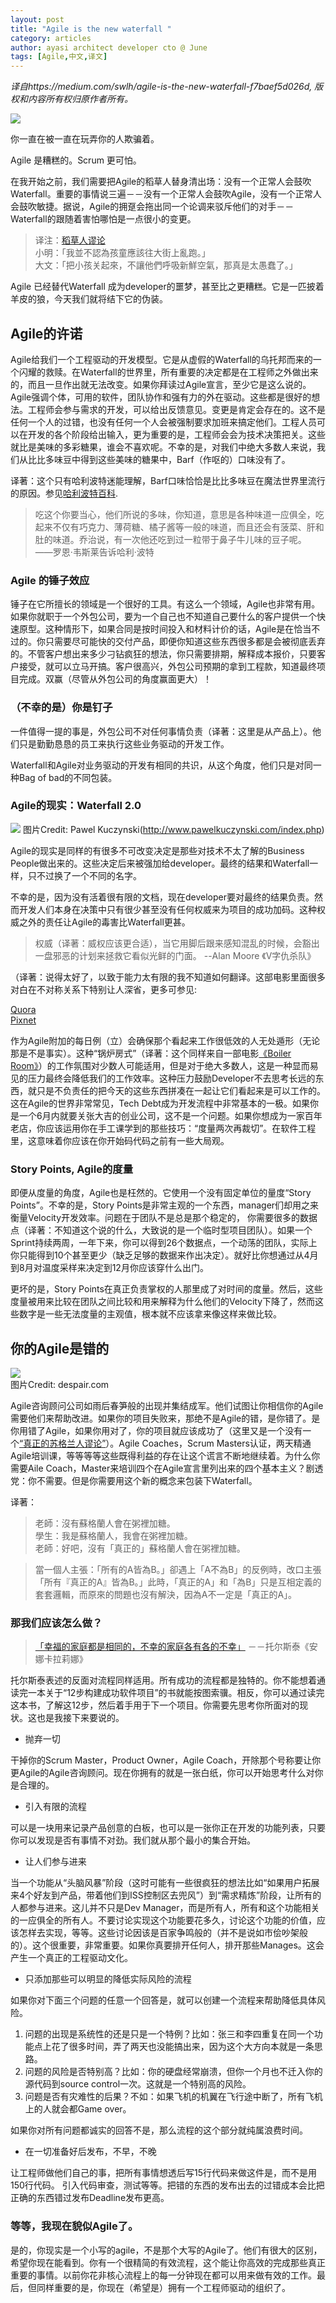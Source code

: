 ```yaml
---
layout: post
title: "Agile is the new waterfall "
category: articles
author: ayasi architect developer cto @ June
tags: [Agile,中文,译文]
---
```


*译自https://medium.com/swlh/agile-is-the-new-waterfall-f7baef5d026d, 版权和内容所有权归原作者所有。*

![](https://cdn-images-1.medium.com/max/1600/1*HumuLoReTLPXVf-UymZj6g.jpeg)

你一直在被一直在玩弄你的人欺骗着。

Agile 是糟糕的。Scrum 更可怕。

在我开始之前，我们需要把Agile的稻草人替身清出场：没有一个正常人会鼓吹Waterfall。重要的事情说三遍－－没有一个正常人会鼓吹Agile，没有一个正常人会鼓吹敏捷。据说，Agile的拥趸会拖出同一个论调来驳斥他们的对手－－Waterfall的跟随着害怕哪怕是一点很小的变更。

> 译注：[稻草人谬论](https://zh.wikipedia.org/wiki/稻草人論證)  
> 小明：「我並不認為孩童應該往大街上亂跑。」  
> 大文：「把小孩关起來，不讓他們呼吸新鮮空氣，那真是太愚蠢了。」

Agile 已经替代Waterfall 成为developer的噩梦，甚至比之更糟糕。它是一匹披着羊皮的狼，今天我们就将结下它的伪装。


## Agile的许诺

Agile给我们一个工程驱动的开发模型。它是从虚假的Waterfall的乌托邦而来的一个闪耀的救赎。在Waterfall的世界里，所有重要的决定都是在工程师之外做出来的，而且一旦作出就无法改变。如果你拜读过Agile宣言，至少它是这么说的。Agile强调个体，可用的软件，团队协作和强有力的外在驱动。这些都是很好的想法。工程师会参与需求的开发，可以给出反馈意见。变更是肯定会存在的。这不是任何一个人的过错，也没有任何一个人会被强制要求加班来搞定他们。工程人员可以在开发的各个阶段给出输入，更为重要的是，工程师会会为技术决策把关。这些就比是美味的多彩糖果，谁会不喜欢呢。不幸的是，对我们中绝大多数人来说，我们从比比多味豆中得到这些美味的糖果中，Barf（作呕的）口味没有了。

译著：这个只有哈利波特迷能理解，Barf口味恰恰是比比多味豆在魔法世界里流行的原因。参见[哈利波特百科](http://zh.harrypotter.wikia.com/wiki/比比多味豆?variant=zh).

>吃这个你要当心，他们所说的多味，你知道，意思是各种味道一应俱全，吃起来不仅有巧克力、薄荷糖、橘子酱等一般的味道，而且还会有菠菜、肝和肚的味道。乔治说，有一次他还吃到过一粒带于鼻子牛儿味的豆子呢。 ——罗恩·韦斯莱告诉哈利·波特

### Agile 的锤子效应
锤子在它所擅长的领域是一个很好的工具。有这么一个领域，Agile也非常有用。如果你就职于一个外包公司，要为一个自己也不知道自己要什么的客户提供一个快速原型。这种情形下，如果合同是按时间投入和材料计价的话，Agile是在恰当不过的。你只需要尽可能快的交付产品，即便你知道这些东西很多都是会被彻底丢弃的。不管客户想出来多少刁钻疯狂的想法，你只需要排期，解释成本报价，只要客户接受，就可以立马开搞。客户很高兴，外包公司预期的拿到工程款，知道最终项目完成。双赢（尽管从外包公司的角度赢面更大）！

### （不幸的是）你是钉子
一件值得一提的事是，外包公司不对任何事情负责（译著：这里是从产品上）。他们只是勤勤恳恳的员工来执行这些业务驱动的开发工作。

Waterfall和Agile对业务驱动的开发有相同的共识，从这个角度，他们只是对同一种Bag of bad的不同包装。

### Agile的现实：Waterfall 2.0
![](https://cdn-images-1.medium.com/max/1600/1*bK_7kQ7YmNhWbwHzE8XZZg.jpeg)
图片Credit: Pawel Kuczynski(http://www.pawelkuczynski.com/index.php)

Agile的现实是同样的有很多不可改变决定是那些对技术不太了解的Business People做出来的。这些决定后来被强加给developer。最终的结果和Waterfall一样，只不过换了一个不同的名字。

不幸的是，因为没有活着很有限的文档，现在developer要对最终的结果负责。然而开发人们本身在决策中只有很少甚至没有任何权威来为项目的成功加码。这种权威之外的责任让Agile的毒害比Waterfall更甚。

> 权威（译著：威权应该更合适），当它用脚后跟来感知混乱的时候，会豁出一盘邪恶的计划来拯救它看似光鲜的门面。     --Alan Moore 《V字仇杀队》

（译著：说得太好了，以致于能力太有限的我不知道如何翻译。这部电影里面很多对白在不对称关系下特别让人深省，更多可参见:

[Quora](https://www.quora.com/What-do-you-think-of-V-the-V-for-Vendetta-hero)  
[Pixnet](http://dos19891120.pixnet.net/blog/post/30738429)

作为Agile附加的每日例（立）会确保那个看起来工作很低效的人无处遁形（无论那是不是事实）。这种“锅炉房式”（译著：这个同样来自一部电影[《Boiler Room》](http://movie.douban.com/subject/1295603/)）的工作氛围对少数人可能适用，但是对于绝大多数人，这是一种显而易见的压力最终会降低我们的工作效率。这种压力鼓励Developer不去思考长远的东西，就只是不负责任的把今天的这些东西拼凑在一起让它们看起来是可以工作的。这在Agile的世界非常常见，Tech Debt成为开发流程中非常基本的一极。如果你是一个6月内就要关张大吉的创业公司，这不是一个问题。如果你想成为一家百年老店，你应该运用你在手工课学到的那些技巧：“度量两次再裁切”。在软件工程里，这意味着你应该在你开始码代码之前有一些大局观。

### Story Points, Agile的度量
即便从度量的角度，Agile也是枉然的。它使用一个没有固定单位的量度“Story Points”。不幸的是，Story Points是非常主观的一个东西，manager们却用之来衡量Velocity开发效率。问题在于团队不是总是那个稳定的， 你需要很多的数据点（译著：不知道这个说的什么，大致说的是一个临时型项目团队）。如果一个Sprint持续两周，一年下来，你可以得到26个数据点，一个动荡的团队，实际上你只能得到10个甚至更少（缺乏足够的数据来作出决定）。就好比你想通过从4月到8月对温度采样来决定到12月你应该穿什么出门。

更坏的是，Story Points在真正负责掌权的人那里成了对时间的度量。然后，这些度量被用来比较在团队之间比较和用来解释为什么他们的Velocity下降了，然而这些数字是一些无法度量的主观值，根本就不应该拿来像这样来做比较。

## 你的Agile是错的

![](https://cdn-images-1.medium.com/max/1600/1*BRrqYckEsmr5sDdxtbZjlw.jpeg)  
图片Credit: despair.com

Agile咨询顾问公司如雨后春笋般的出现并集结成军。他们试图让你相信你的Agile需要他们来帮助改进。如果你的项目失败来，那绝不是Agile的错，是你错了。是你用错了Agile，如果你用对了，你的项目就应该成功了（这里又是一个没有一个[“真正的苏格兰人谬论”](https://zh.wikipedia.org/wiki/沒有真正的蘇格蘭人)）。Agile Coaches，Scrum Masters认证，两天精通Agile培训课，等等等等这些既得利益的存在让这个谎言不断地继续着。为什么你需要Aile Coach，Master来培训四个在Agile宣言里列出来的四个基本主义？剧透党：你不需要。但是你需要用这个新的概念来包装下Waterfall。

译著：

> 老師：沒有蘇格蘭人會在粥裡加糖。  
學生：我是蘇格蘭人，我會在粥裡加糖。  
老師：好吧，沒有「真正的」蘇格蘭人會在粥裡加糖。  

>當一個人主張：「所有的A皆為B。」卻遇上「A不為B」的反例時，改口主張「所有『真正的A』皆為B。」此時，「真正的A」和「為B」只是互相定義的套套邏輯，而原來的問題也沒有解決，因為A不一定是「真正的A」。

### 那我们应该怎么做？

> [「幸福的家庭都是相同的，不幸的家庭各有各的不幸」](http://www.zhihu.com/question/19989084
) －－托尔斯泰《安娜卡拉莉娜》

托尔斯泰表述的反面对流程同样适用。所有成功的流程都是独特的。你不能想着通读完一本关于“12步构建成功软件项目”的书就能按图索骥。相反，你可以通过读完这本书，了解这12步，然后着手用于下一个项目。你需要先思考你所面对的现状。这也是我接下来要说的。

* 抛弃一切

干掉你的Scrum Master，Product Owner，Agile Coach，开除那个号称要让你更Agile的Agile咨询顾问。现在你拥有的就是一张白纸，你可以开始思考什么对你是合理的。

* 引入有限的流程

可以是一块用来记录产品创意的白板，也可以是一张你正在开发的功能列表，只要你可以发现是否有事情不对劲。我们就从那个最小的集合开始。

* 让人们参与进来

当一个功能从“头脑风暴”阶段（这时可能有一些很疯狂的想法比如“如果用户拓展来4个好友到产品，带着他们到ISS控制区去兜风”）到“需求精炼”阶段，让所有的人都参与进来。这儿并不只是Dev Manager，而是所有人，所有和这个功能相关的一应俱全的所有人。不要讨论实现这个功能要花多久，讨论这个功能的价值，应该怎样去实现，等等。这些讨论因该是百家争鸣般的（并不是说如市侩吵架般的）。这个很重要，非常重要。如果你真要排开任何人，排开那些Manages。这会产生一个真正的工程驱动文化。

* 只添加那些可以明显的降低实际风险的流程

如果你对下面三个问题的任意一个回答是，就可以创建一个流程来帮助降低具体风险。

1. 问题的出现是系统性的还是只是一个特例？比如：张三和李四重复在同一个功能点上花了很多时间，弄了两天也没能搞出来，因为这个大方向本就是一条思路。
2. 问题的风险是否特别高？比如：你的硬盘经常崩溃，但你一个月也不迁入你的源代码到source control一次。这就是一个特别高的风险。
3. 问题是否有灾难性的后果？不如：如果飞机的机翼在飞行途中断了，所有飞机上的人就会都Game over。

如果你对所有问题都诚实的回答不是，那么流程的这个部分就纯属浪费时间。

* 在一切准备好后发布，不早，不晚

让工程师做他们自己的事，把所有事情想透后写15行代码来做这件是，而不是用150行代码。
引入代码审查，测试等等。把错的东西的发布出去的过错成本会比把正确的东西错过发布Deadline发布更高。

### 等等，我现在貌似Agile了。

是的，你现实是一个小写的agile，不是那个大写的Agile了。他们有很大的区别，希望你现在能看到。你有一个很精简的有效流程，这个能让你高效的完成那些真正重要的事情。以前你花非核心流程上的每一分钟现在都可以用来做有效的工作。最后，但同样重要的是，你现在（希望是）拥有一个工程师驱动的组织了。

